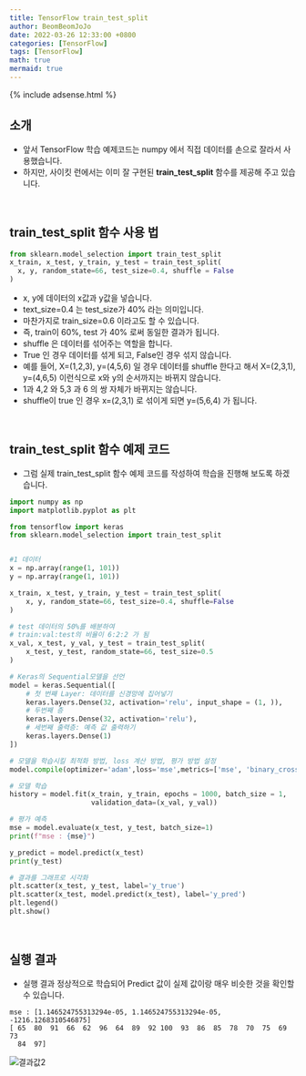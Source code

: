 ```yaml
---
title: TensorFlow train_test_split
author: BeomBeomJoJo
date: 2022-03-26 12:33:00 +0800
categories: [TensorFlow]
tags: [TensorFlow]
math: true
mermaid: true
---
```


{% include adsense.html %}

## **소개**
* 앞서 TensorFlow 학습 예제코드는 numpy 에서 직접 데이터를 손으로 잘라서 사용했습니다.
* 하지만, 사이킷 런에서는 이미 잘 구현된 **train_test_split** 함수를 제공해 주고 있습니다.

<br/>

## **train_test_split 함수 사용 법**

```python
from sklearn.model_selection import train_test_split
x_train, x_test, y_train, y_test = train_test_split(
  x, y, random_state=66, test_size=0.4, shuffle = False
)
```
* x, y에 데이터의 x값과 y값을 넣습니다.
* text_size=0.4 는 test_size가 40% 라는 의미입니다.
* 마찬가지로 train_size=0.6 이라고도 할 수 있습니다.
* 즉, train이 60%, test 가 40% 로써 동일한 결과가 됩니다.
* shuffle 은 데이터를 섞어주는 역할을 합니다.
* True 인 경우 데이터를 섞게 되고, False인 경우 섞지 않습니다.
* 예를 들어, X=(1,2,3), y=(4,5,6) 일 경우 데이터를 shuffle 한다고 해서 X=(2,3,1), y=(4,6,5) 이런식으로 x와 y의 순서까지는 바뀌지 않습니다.
* 1과 4,2 와 5,3 과 6 의 쌍 자체가 바뀌지는 않습니다.
* shuffle이 true 인 경우 x=(2,3,1) 로 섞이게 되면 y=(5,6,4) 가 됩니다.

<br/>

## **train_test_split 함수 예제 코드**
* 그럼 실제 train_test_split 함수 예제 코드를 작성하여 학습을 진행해 보도록 하겠습니다.

```python
import numpy as np
import matplotlib.pyplot as plt

from tensorflow import keras
from sklearn.model_selection import train_test_split


#1 데이터
x = np.array(range(1, 101))
y = np.array(range(1, 101))

x_train, x_test, y_train, y_test = train_test_split(
    x, y, random_state=66, test_size=0.4, shuffle=False
)

# test 데이터의 50%를 배분하여
# train:val:test의 비율이 6:2:2 가 됨
x_val, x_test, y_val, y_test = train_test_split(
    x_test, y_test, random_state=66, test_size=0.5
)

# Keras의 Sequential모델을 선언
model = keras.Sequential([
    # 첫 번째 Layer: 데이터를 신경망에 집어넣기
    keras.layers.Dense(32, activation='relu', input_shape = (1, )),
    # 두번째 층 
    keras.layers.Dense(32, activation='relu'),
    # 세번째 출력층: 예측 값 출력하기
    keras.layers.Dense(1)
])

# 모델을 학습시킬 최적화 방법, loss 계산 방법, 평가 방법 설정
model.compile(optimizer='adam',loss='mse',metrics=['mse', 'binary_crossentropy'])

# 모델 학습
history = model.fit(x_train, y_train, epochs = 1000, batch_size = 1,
                    validation_data=(x_val, y_val))

# 평가 예측
mse = model.evaluate(x_test, y_test, batch_size=1)
print(f"mse : {mse}")

y_predict = model.predict(x_test)
print(y_test)

# 결과를 그래프로 시각화
plt.scatter(x_test, y_test, label='y_true')
plt.scatter(x_test, model.predict(x_test), label='y_pred')
plt.legend()
plt.show()
```

<br/>

## **실행 결과**
* 실행 결과 정상적으로 학습되어 Predict 값이 실제 값이랑 매우 비슷한 것을 확인할 수 있습니다.

```
mse : [1.146524755313294e-05, 1.146524755313294e-05, -1216.1268310546875]
[ 65  80  91  66  62  96  64  89  92 100  93  86  85  78  70  75  69  73
  84  97]
```

![결과값2](https://user-images.githubusercontent.com/22911504/160230394-2b778274-d952-4feb-8517-b54f8530006b.png)